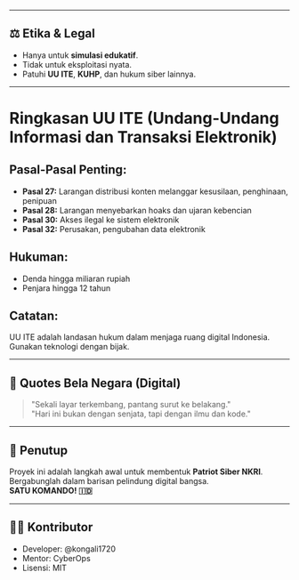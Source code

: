 
---

## ⚖️ Etika & Legal

- Hanya untuk **simulasi edukatif**.
- Tidak untuk eksploitasi nyata.
- Patuhi **UU ITE**, **KUHP**, dan hukum siber lainnya.

---

# Ringkasan UU ITE (Undang-Undang Informasi dan Transaksi Elektronik)

## Pasal-Pasal Penting:
- **Pasal 27:** Larangan distribusi konten melanggar kesusilaan, penghinaan, penipuan
- **Pasal 28:** Larangan menyebarkan hoaks dan ujaran kebencian
- **Pasal 30:** Akses ilegal ke sistem elektronik
- **Pasal 32:** Perusakan, pengubahan data elektronik

## Hukuman:
- Denda hingga miliaran rupiah
- Penjara hingga 12 tahun

## Catatan:
UU ITE adalah landasan hukum dalam menjaga ruang digital Indonesia. Gunakan teknologi dengan bijak.

---

## 🫡 Quotes Bela Negara (Digital)

> "Sekali layar terkembang, pantang surut ke belakang."  
> "Hari ini bukan dengan senjata, tapi dengan ilmu dan kode."

---

## 🧠 Penutup

Proyek ini adalah langkah awal untuk membentuk **Patriot Siber NKRI**. Bergabunglah dalam barisan pelindung digital bangsa.  
**SATU KOMANDO! 🇮🇩**

---

## 👨‍💻 Kontributor
- Developer: @kongali1720
- Mentor: CyberOps
- Lisensi: MIT

